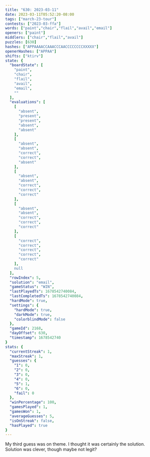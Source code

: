 ```yaml
---
title: "630: 2023-03-11"
date: 2023-03-11T05:52:20-08:00
tags: ["march-23-tour"]
contests: ["2023-03-ffa"]
words: ["paint","chair","flail","avail","email"]
openers: ["paint"]
middlers: ["chair","flail","avail"]
puzzles: [630]
hashes: ["APPAAAACCAAACCCAACCCCCCCCXXXXX"]
openerHashes: ["APPAA"]
shifts: ["ktirv"]
state: {
  "boardState": [
    "paint",
    "chair",
    "flail",
    "avail",
    "email",
    ""
  ],
  "evaluations": [
    [
      "absent",
      "present",
      "present",
      "absent",
      "absent"
    ],
    [
      "absent",
      "absent",
      "correct",
      "correct",
      "absent"
    ],
    [
      "absent",
      "absent",
      "correct",
      "correct",
      "correct"
    ],
    [
      "absent",
      "absent",
      "correct",
      "correct",
      "correct"
    ],
    [
      "correct",
      "correct",
      "correct",
      "correct",
      "correct"
    ],
    null
  ],
  "rowIndex": 5,
  "solution": "email",
  "gameStatus": "WIN",
  "lastPlayedTs": 1678542740084,
  "lastCompletedTs": 1678542740084,
  "hardMode": true,
  "settings": {
    "hardMode": true,
    "darkMode": true,
    "colorblindMode": false
  },
  "gameId": 2168,
  "dayOffset": 630,
  "timestamp": 1678542740
}
stats: {
  "currentStreak": 1,
  "maxStreak": 1,
  "guesses": {
    "1": 0,
    "2": 0,
    "3": 0,
    "4": 0,
    "5": 1,
    "6": 0,
    "fail": 0
  },
  "winPercentage": 100,
  "gamesPlayed": 1,
  "gamesWon": 1,
  "averageGuesses": 5,
  "isOnStreak": false,
  "hasPlayed": true
}
---
```

<!-- more -->
My third guess was on theme. I thought it was certainly the solution. Solution was clever, though maybe not legit?
